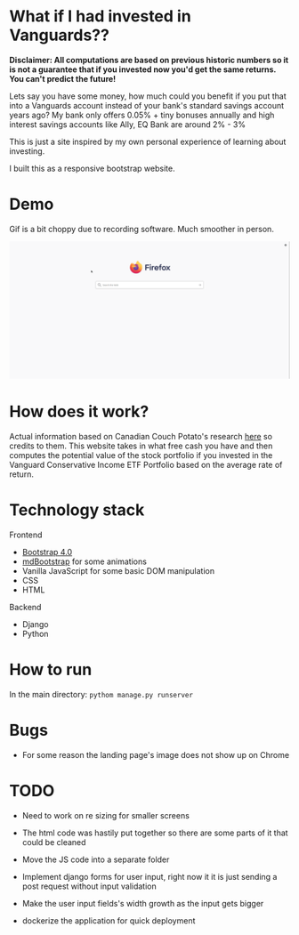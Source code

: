 # What if I had invested in Vanguards??


**Disclaimer: All computations are based on previous historic numbers so it is not a guarantee that if you invested now you'd get the same returns. You can't predict the future!**


Lets say you have some money, how much could you benefit if you put that into a Vanguards account instead of your bank's standard savings account years ago? My bank only offers 0.05% + tiny bonuses annually and high interest savings accounts like Ally, EQ Bank are around 2% - 3%

This is just a site inspired by my own personal experience of learning about investing.

I built this as a responsive bootstrap website.

# Demo
Gif is a bit choppy due to recording software. Much smoother in person.

![Demo](img/demo.gif)



# How does it work?

Actual information based on Canadian Couch Potato's research [here](https://cdn.canadiancouchpotato.com/wp-content/uploads/2020/01/CCP-Model-Portfolios-Vanguard-ETFs-2019.pdf) so credits to them. This website takes in what free cash you have and
then computes the potential value of the stock portfolio if you invested in the Vanguard Conservative Income ETF Portfolio based on the average rate of return.

# Technology stack

Frontend
* [Bootstrap 4.0](https://getbootstrap.com/)
* [mdBootstrap](https://mdbootstrap.com/) for some animations
* Vanilla JavaScript for some basic DOM manipulation
* CSS
* HTML

Backend
* Django
* Python

# How to run
In the main directory:
`pythom manage.py runserver`

# Bugs

* For some reason the landing page's image does not show up on Chrome

# TODO

* Need to work on re sizing for smaller screens

* The html code was hastily put together so there are some parts of it that could be cleaned

* Move the JS code into a separate folder

* Implement django forms for user input, right now it it is just sending a post request without input validation

* Make the user input fields's width growth as the input gets bigger

* dockerize the application for quick deployment
